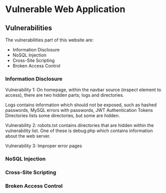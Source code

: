 # Vulnerable Web Application

## Vulnerabilities
The vulnerabilities part of this website are:
- Information Disclosure
- NoSQL Injection
- Cross-Site Scripting
- Broken Access Control

### Information Disclosure
Vulnerability 1:
On homepage, within the navbar source (inspect element to access), there are two hidden parts; logs and directories.

Logs contains information which should not be exposed, such as hashed passwords, MySQL errors with passwords, JWT Authentication Tokens
Directories lists some directories, but some are hidden.

Vulnerability 2:
robots.txt contains directories that are hidden within the vulnerability list. One of these is debug.php which contains information about the web server.

Vulnerability 3:
Improper error pages

### NoSQL Injection


### Cross-Site Scripting


### Broken Access Control